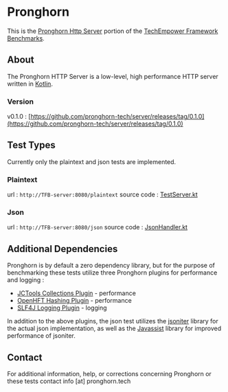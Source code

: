 # Pronghorn
This is the [Pronghorn Http Server](https://www.pronghorn.tech) portion of the [TechEmpower Framework Benchmarks](https://github.com/TechEmpower/FrameworkBenchmarks). 

## About
The Pronghorn HTTP Server is a low-level, high performance HTTP server written in [Kotlin](https://kotlinlang.org/).

### Version
v0.1.0 : [https://github.com/pronghorn-tech/server/releases/tag/0.1.0](https://github.com/pronghorn-tech/server/releases/tag/0.1.0)

## Test Types
Currently only the plaintext and json tests are implemented.

### Plaintext
url : `http://TFB-server:8080/plaintext` 
source code : [TestServer.kt](src/main/kotlin/pronghorn/TestServer.kt)

### Json
url : `http://TFB-server:8080/json`
source code : [JsonHandler.kt](src/main/kotlin/pronghorn/JsonHandler.kt)

## Additional Dependencies
Pronghorn is by default a zero dependency library, but for the purpose of benchmarking these tests utilize three Pronghorn plugins for performance and logging :
* [JCTools Collections Plugin](https://github.com/pronghorn-tech/plugin-collections-jctools) - performance
* [OpenHFT Hashing Plugin](https://github.com/pronghorn-tech/plugin-hashing-openhft) - performance
* [SLF4J Logging Plugin](https://github.com/pronghorn-tech/plugin-logging-slf4j) - logging

In addition to the above plugins, the json test utilizes the [jsoniter](http://jsoniter.com/) library for the actual json implementation, as well as the [Javassist](http://jboss-javassist.github.io/javassist/) library for improved performance of jsoniter. 

## Contact
For additional information, help, or corrections concerning Pronghorn or these tests contact info [at] pronghorn.tech 
